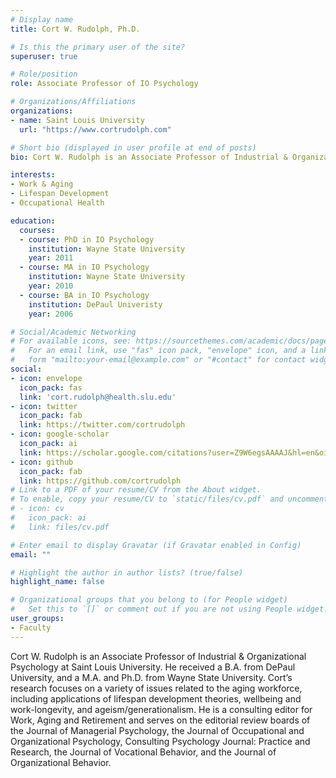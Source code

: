 ```yaml
---
# Display name
title: Cort W. Rudolph, Ph.D.

# Is this the primary user of the site?
superuser: true

# Role/position
role: Associate Professor of IO Psychology

# Organizations/Affiliations
organizations:
- name: Saint Louis University
  url: "https://www.cortrudolph.com"

# Short bio (displayed in user profile at end of posts)
bio: Cort W. Rudolph is an Associate Professor of Industrial & Organizational Psychology at Saint Louis University.

interests:
- Work & Aging
- Lifespan Development
- Occupational Health

education:
  courses:
  - course: PhD in IO Psychology
    institution: Wayne State University
    year: 2011
  - course: MA in IO Psychology
    institution: Wayne State University
    year: 2010
  - course: BA in IO Psychology
    institution: DePaul Univeristy
    year: 2006

# Social/Academic Networking
# For available icons, see: https://sourcethemes.com/academic/docs/page-builder/#icons
#   For an email link, use "fas" icon pack, "envelope" icon, and a link in the
#   form "mailto:your-email@example.com" or "#contact" for contact widget.
social:
- icon: envelope
  icon_pack: fas
  link: 'cort.rudolph@health.slu.edu'
- icon: twitter
  icon_pack: fab
  link: https://twitter.com/cortrudolph
- icon: google-scholar
  icon_pack: ai
  link: https://scholar.google.com/citations?user=Z9W6egsAAAAJ&hl=en&oi=ao
- icon: github
  icon_pack: fab
  link: https://github.com/cortrudolph
# Link to a PDF of your resume/CV from the About widget.
# To enable, copy your resume/CV to `static/files/cv.pdf` and uncomment the lines below.
# - icon: cv
#   icon_pack: ai
#   link: files/cv.pdf

# Enter email to display Gravatar (if Gravatar enabled in Config)
email: ""

# Highlight the author in author lists? (true/false)
highlight_name: false

# Organizational groups that you belong to (for People widget)
#   Set this to `[]` or comment out if you are not using People widget.
user_groups:
- Faculty
---
```


Cort W. Rudolph is an Associate Professor of Industrial & Organizational Psychology at Saint Louis University. He received a B.A. from DePaul University, and a M.A. and Ph.D. from Wayne State University. Cort’s research focuses on a variety of issues related to the aging workforce, including applications of lifespan development theories, wellbeing and work-longevity, and ageism/generationalism. He is a consulting editor for Work, Aging and Retirement and serves on the editorial review boards of the Journal of Managerial Psychology, the Journal of Occupational and Organizational Psychology, Consulting Psychology Journal: Practice and Research, the Journal of Vocational Behavior, and the Journal of Organizational Behavior.

